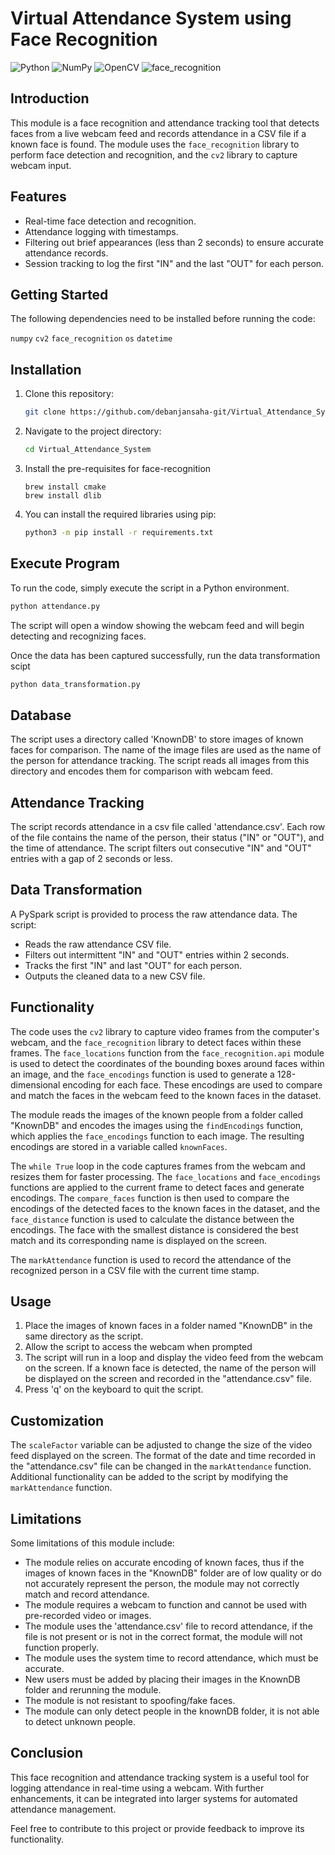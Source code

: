 # Virtual Attendance System using Face Recognition
![Python](https://img.shields.io/badge/Python-3.x-python)
![NumPy](https://img.shields.io/badge/NumPy-1.19.3-orange)
![OpenCV](https://img.shields.io/badge/OpenCV-4.5.1-blue)
![face_recognition](https://img.shields.io/badge/face--recognition-1.4.0-brown)


## Introduction

This module is a face recognition and attendance tracking tool that detects faces from a live webcam feed and records attendance in a CSV file if a known face is found. The module uses the `face_recognition` library to perform face detection and recognition, and the `cv2` library to capture webcam input.

## Features
- Real-time face detection and recognition.
- Attendance logging with timestamps.
- Filtering out brief appearances (less than 2 seconds) to ensure accurate attendance records.
- Session tracking to log the first "IN" and the last "OUT" for each person.


## Getting Started

The following dependencies need to be installed before running the code:

`numpy`
`cv2`
`face_recognition`
`os`
`datetime`

## Installation

1. Clone this repository:
   ```bash
   git clone https://github.com/debanjansaha-git/Virtual_Attendance_System
   ```
2. Navigate to the project directory:
   ```bash
   cd Virtual_Attendance_System
   ```

3. Install the pre-requisites for face-recognition
   ```
   brew install cmake
   brew install dlib
   ```

4. You can install the required libraries using pip:
   ```bash
   python3 -m pip install -r requirements.txt
   ```

## Execute Program

To run the code, simply execute the script in a Python environment. 
   ```bash
   python attendance.py
   ```

The script will open a window showing the webcam feed and will begin detecting and recognizing faces.

Once the data has been captured successfully, run the data transformation scipt
   ```bash
   python data_transformation.py
   ```

## Database

The script uses a directory called 'KnownDB' to store images of known faces for comparison. The name of the image files are used as the name of the person for attendance tracking. The script reads all images from this directory and encodes them for comparison with webcam feed.

## Attendance Tracking

The script records attendance in a csv file called 'attendance.csv'. Each row of the file contains the name of the person, their status ("IN" or "OUT"), and the time of attendance. The script filters out consecutive "IN" and "OUT" entries with a gap of 2 seconds or less.

## Data Transformation

A PySpark script is provided to process the raw attendance data. The script:
- Reads the raw attendance CSV file.
- Filters out intermittent "IN" and "OUT" entries within 2 seconds.
- Tracks the first "IN" and last "OUT" for each person.
- Outputs the cleaned data to a new CSV file.

## Functionality

The code uses the `cv2` library to capture video frames from the computer's webcam, and the `face_recognition` library to detect faces within these frames. The `face_locations` function from the `face_recognition.api` module is used to detect the coordinates of the bounding boxes around faces within an image, and the `face_encodings` function is used to generate a 128-dimensional encoding for each face. These encodings are used to compare and match the faces in the webcam feed to the known faces in the dataset.

The module reads the images of the known people from a folder called "KnownDB" and encodes the images using the `findEncodings` function, which applies the `face_encodings` function to each image. The resulting encodings are stored in a variable called `knownFaces`.

The `while True` loop in the code captures frames from the webcam and resizes them for faster processing. The `face_locations` and `face_encodings` functions are applied to the current frame to detect faces and generate encodings. The `compare_faces` function is then used to compare the encodings of the detected faces to the known faces in the dataset, and the `face_distance` function is used to calculate the distance between the encodings. The face with the smallest distance is considered the best match and its corresponding name is displayed on the screen.

The `markAttendance` function is used to record the attendance of the recognized person in a CSV file with the current time stamp.

## Usage

   1. Place the images of known faces in a folder named "KnownDB" in the same directory as the script.
   2. Allow the script to access the webcam when prompted
   3. The script will run in a loop and display the video feed from the webcam on the screen. If a known face is detected, the name of the person will be displayed on the screen and recorded in the "attendance.csv" file.
   4. Press 'q' on the keyboard to quit the script.

## Customization

The `scaleFactor` variable can be adjusted to change the size of the video feed displayed on the screen.
The format of the date and time recorded in the "attendance.csv" file can be changed in the `markAttendance` function.
Additional functionality can be added to the script by modifying the `markAttendance` function.

## Limitations
Some limitations of this module include:

- The module relies on accurate encoding of known faces, thus if the images of known faces in the "KnownDB" folder are of low quality or do not accurately represent the person, the module may not correctly match and record attendance.
- The module requires a webcam to function and cannot be used with pre-recorded video or images.
- The module uses the 'attendance.csv' file to record attendance, if the file is not present or is not in the correct format, the module will not function properly.
- The module uses the system time to record attendance, which must be accurate.
- New users must be added by placing their images in the KnownDB folder and rerunning the module.
- The module is not resistant to spoofing/fake faces.
- The module can only detect people in the knownDB folder, it is not able to detect unknown people.

## Conclusion

This face recognition and attendance tracking system is a useful tool for logging attendance in real-time using a webcam. With further enhancements, it can be integrated into larger systems for automated attendance management.

Feel free to contribute to this project or provide feedback to improve its functionality.